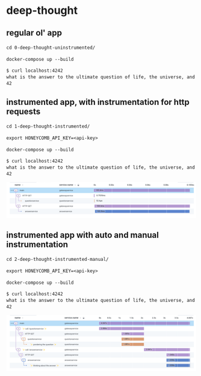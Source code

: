 # deep-thought

## regular ol' app

`cd 0-deep-thought-uninstrumented/`

`docker-compose up --build`

```bash
$ curl localhost:4242
what is the answer to the ultimate question of life, the universe, and everything?
42
```

## instrumented app, with instrumentation for http requests

`cd 1-deep-thought-instrumented/`

`export HONEYCOMB_API_KEY=<api-key>`

`docker-compose up --build`

```bash
$ curl localhost:4242
what is the answer to the ultimate question of life, the universe, and everything?
42
```

![deep thought instrumented http requests](1-deep-thought-instrumented.png)

## instrumented app with auto and manual instrumentation


`cd 2-deep-thought-instrumented-manual/`

`export HONEYCOMB_API_KEY=<api-key>`

`docker-compose up --build`

```bash
$ curl localhost:4242
what is the answer to the ultimate question of life, the universe, and everything?
42
```

![deep thought instrumented http requests and manual instrumentation](2-deep-thought-instrumented-manual.png)
